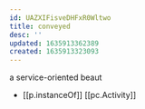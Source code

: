 ```yaml
---
id: UAZXIFisveDHFxR0Wltwo
title: conveyed
desc: ''
updated: 1635913362389
created: 1635913323093
---
```





a service-oriented beaut

- [[p.instanceOf]] [[pc.Activity]]
